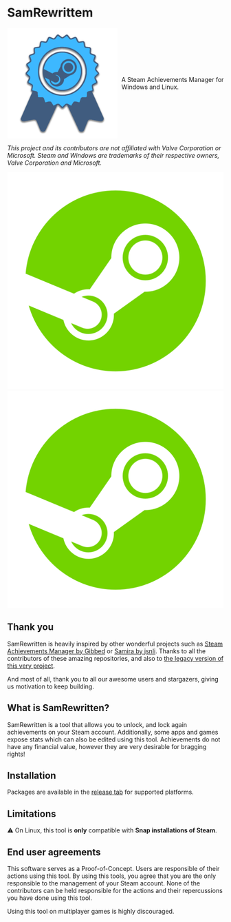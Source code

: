 SamRewrittem
===

<div style="display: flex; align-items: center;">
  <img src="/assets/icon_256.png" alt="SamRewrittenLogo" style="margin-right: 10px;">
  <p>A Steam Achievements Manager for Windows and Linux.</p>
</div>

*This project and its contributors are not affiliated with Valve Corporation or Microsoft. Steam and Windows are
trademarks of their respective owners, Valve Corporation and Microsoft.*

![SamRewritten screenshot](/assets/screenshot1.png)
![SamRewritten screenshot](/assets/screenshot2.png)

## Thank you

SamRewritten is heavily inspired by other wonderful projects such
as [Steam Achievements Manager by Gibbed](https://github.com/gibbed/SteamAchievementManager)
or [Samira by jsnli](https://github.com/jsnli/Samira).
Thanks to all the contributors of these amazing repositories, and also
to [the legacy version of this very project](https://github.com/PaulCombal/SamRewritten-legacy).

And most of all, thank you to all our awesome users and stargazers, giving us motivation to keep building.

## What is SamRewritten?

SamRewritten is a tool that allows you to unlock, and lock again achievements on your Steam account.
Additionally, some apps and games expose stats which can also be edited using this tool. Achievements do not have any
financial value, however they are very desirable for bragging rights!

## Installation

Packages are available in the [release tab](https://github.com/PaulCombal/SamRewritten/releases) for supported platforms.

<!--
Additionally, Snap users can install SamRewritten using the App store or with the following command:
```bash
snap install samrewritten
```
-->

## Limitations

⚠️ On Linux, this tool is **only** compatible with **Snap installations of Steam**.

## End user agreements

This software serves as a Proof-of-Concept. Users are responsible of their actions using this tool.
By using this tools, you agree that you are the only responsible to the management of your Steam account. None of the
contributors can be held responsible for the actions and their repercussions you have done using this tool.

Using this tool on multiplayer games is highly discouraged.